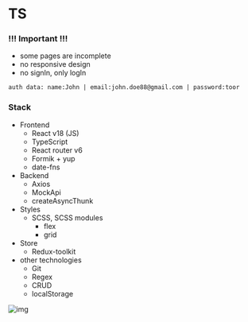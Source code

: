 # TS

### !!! Important !!!

- some pages are incomplete
- no responsive design
- no signIn, only logIn

`auth data: name:John | email:john.doe88@gmail.com | password:toor`

### Stack

- Frontend
    - React v18 (JS)
    - TypeScript
    - React router v6
    - Formik + yup
    - date-fns
- Backend
    - Axios
    - MockApi
    - createAsyncThunk
- Styles
    - SCSS, SCSS modules
        - flex
        - grid
- Store
    - Redux-toolkit
- other technologies
    - Git
    - Regex
    - CRUD
    - localStorage

![img](https://i.postimg.cc/B6wfqnPS/Screenshot-20220819-211631.png)
